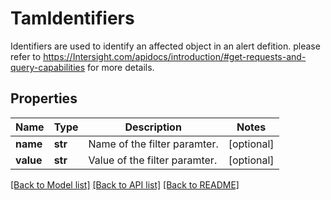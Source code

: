 # TamIdentifiers

Identifiers are used to identify an affected object in an alert defition. please refer to https://Intersight.com/apidocs/introduction/#get-requests-and-query-capabilities for more details. 
## Properties
Name | Type | Description | Notes
------------ | ------------- | ------------- | -------------
**name** | **str** | Name of the filter paramter.   | [optional] 
**value** | **str** | Value of the filter paramter.    | [optional] 

[[Back to Model list]](../README.md#documentation-for-models) [[Back to API list]](../README.md#documentation-for-api-endpoints) [[Back to README]](../README.md)


